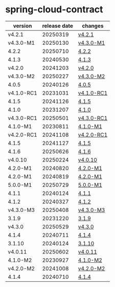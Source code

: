 # spring-cloud-contract	


|version|release date|changes|
|---|---|---|
|v4.2.1|20250319|[v4.2.1](./v4.2.1-20250319.md)|
|v4.3.0-M1|20250130|[v4.3.0-M1](./v4.3.0-M1-20250130.md)|
|4.2.2|20250710|[4.2.2](./4.2.2-20250710.md)|
|4.1.3|20240530|[4.1.3](./4.1.3-20240530.md)|
|v4.2.0|20241203|[v4.2.0](./v4.2.0-20241203.md)|
|v4.3.0-M2|20250227|[v4.3.0-M2](./v4.3.0-M2-20250227.md)|
|4.0.5|20240126|[4.0.5](./4.0.5-20240126.md)|
|v4.1.0-RC1|20231031|[v4.1.0-RC1](./v4.1.0-RC1-20231031.md)|
|4.1.5|20241126|[4.1.5](./4.1.5-20241126.md)|
|4.1.0|20231207|[4.1.0](./4.1.0-20231207.md)|
|v4.3.0-RC1|20250501|[v4.3.0-RC1](./v4.3.0-RC1-20250501.md)|
|4.1.0-M1|20230811|[4.1.0-M1](./4.1.0-M1-20230811.md)|
|v4.2.0-RC1|20241108|[v4.2.0-RC1](./v4.2.0-RC1-20241108.md)|
|4.1.5|20241127|[4.1.5](./4.1.5-20241127.md)|
|4.1.6|20250626|[4.1.6](./4.1.6-20250626.md)|
|v4.0.10|20250224|[v4.0.10](./v4.0.10-20250224.md)|
|4.2.0-M1|20240820|[4.2.0-M1](./4.2.0-M1-20240820.md)|
|4.2.0-M1|20240819|[4.2.0-M1](./4.2.0-M1-20240819.md)|
|5.0.0-M1|20250729|[5.0.0-M1](./5.0.0-M1-20250729.md)|
|4.1.1|20240124|[4.1.1](./4.1.1-20240124.md)|
|4.1.2|20240327|[4.1.2](./4.1.2-20240327.md)|
|v4.3.0-M3|20250408|[v4.3.0-M3](./v4.3.0-M3-20250408.md)|
|3.1.9|20231220|[3.1.9](./3.1.9-20231220.md)|
|v4.3.0|20250529|[v4.3.0](./v4.3.0-20250529.md)|
|4.1.4|20240711|[4.1.4](./4.1.4-20240711.md)|
|3.1.10|20240124|[3.1.10](./3.1.10-20240124.md)|
|v4.0.11|20250602|[v4.0.11](./v4.0.11-20250602.md)|
|4.1.0-M2|20230927|[4.1.0-M2](./4.1.0-M2-20230927.md)|
|v4.2.0-M2|20241008|[v4.2.0-M2](./v4.2.0-M2-20241008.md)|
|4.1.4|20240710|[4.1.4](./4.1.4-20240710.md)|
